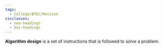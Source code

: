 ```yaml
---
tags:
  - College/BTEC/Revison
cssclasses:
  - neo-headings
  - bai-headings
---
```

**Algorithm design** is a set of instructions that is followed to solve a problem.
